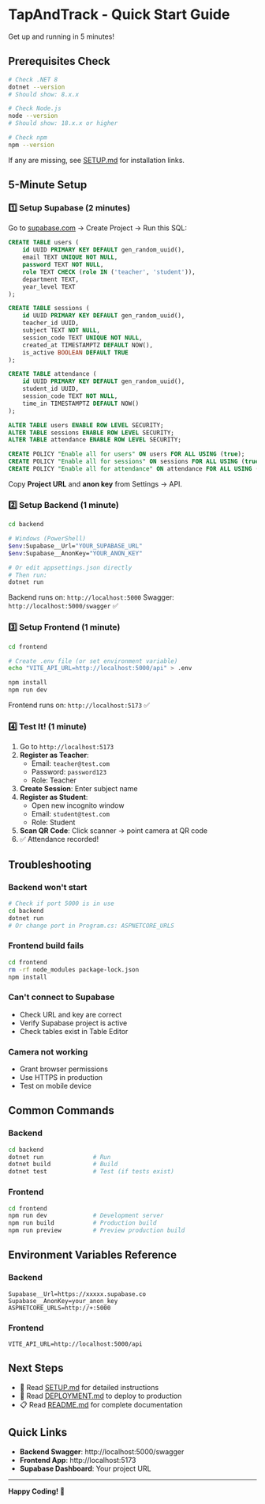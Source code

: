 # TapAndTrack - Quick Start Guide

Get up and running in 5 minutes!

## Prerequisites Check

```bash
# Check .NET 8
dotnet --version
# Should show: 8.x.x

# Check Node.js
node --version
# Should show: 18.x.x or higher

# Check npm
npm --version
```

If any are missing, see [SETUP.md](./SETUP.md) for installation links.

## 5-Minute Setup

### 1️⃣ Setup Supabase (2 minutes)

Go to [supabase.com](https://supabase.com) → Create Project → Run this SQL:

```sql
CREATE TABLE users (
    id UUID PRIMARY KEY DEFAULT gen_random_uuid(),
    email TEXT UNIQUE NOT NULL,
    password TEXT NOT NULL,
    role TEXT CHECK (role IN ('teacher', 'student')),
    department TEXT,
    year_level TEXT
);

CREATE TABLE sessions (
    id UUID PRIMARY KEY DEFAULT gen_random_uuid(),
    teacher_id UUID,
    subject TEXT NOT NULL,
    session_code TEXT UNIQUE NOT NULL,
    created_at TIMESTAMPTZ DEFAULT NOW(),
    is_active BOOLEAN DEFAULT TRUE
);

CREATE TABLE attendance (
    id UUID PRIMARY KEY DEFAULT gen_random_uuid(),
    student_id UUID,
    session_code TEXT NOT NULL,
    time_in TIMESTAMPTZ DEFAULT NOW()
);

ALTER TABLE users ENABLE ROW LEVEL SECURITY;
ALTER TABLE sessions ENABLE ROW LEVEL SECURITY;
ALTER TABLE attendance ENABLE ROW LEVEL SECURITY;

CREATE POLICY "Enable all for users" ON users FOR ALL USING (true);
CREATE POLICY "Enable all for sessions" ON sessions FOR ALL USING (true);
CREATE POLICY "Enable all for attendance" ON attendance FOR ALL USING (true);
```

Copy **Project URL** and **anon key** from Settings → API.

### 2️⃣ Setup Backend (1 minute)

```bash
cd backend

# Windows (PowerShell)
$env:Supabase__Url="YOUR_SUPABASE_URL"
$env:Supabase__AnonKey="YOUR_ANON_KEY"

# Or edit appsettings.json directly
# Then run:
dotnet run
```

Backend runs on: `http://localhost:5000`
Swagger: `http://localhost:5000/swagger` ✅

### 3️⃣ Setup Frontend (1 minute)

```bash
cd frontend

# Create .env file (or set environment variable)
echo "VITE_API_URL=http://localhost:5000/api" > .env

npm install
npm run dev
```

Frontend runs on: `http://localhost:5173` ✅

### 4️⃣ Test It! (1 minute)

1. Go to `http://localhost:5173`
2. **Register as Teacher**: 
   - Email: `teacher@test.com`
   - Password: `password123`
   - Role: Teacher
3. **Create Session**: Enter subject name
4. **Register as Student**: 
   - Open new incognito window
   - Email: `student@test.com`
   - Role: Student
5. **Scan QR Code**: Click scanner → point camera at QR code
6. ✅ Attendance recorded!

## Troubleshooting

### Backend won't start
```bash
# Check if port 5000 is in use
cd backend
dotnet run
# Or change port in Program.cs: ASPNETCORE_URLS
```

### Frontend build fails
```bash
cd frontend
rm -rf node_modules package-lock.json
npm install
```

### Can't connect to Supabase
- Check URL and key are correct
- Verify Supabase project is active
- Check tables exist in Table Editor

### Camera not working
- Grant browser permissions
- Use HTTPS in production
- Test on mobile device

## Common Commands

### Backend
```bash
cd backend
dotnet run              # Run
dotnet build            # Build
dotnet test             # Test (if tests exist)
```

### Frontend
```bash
cd frontend
npm run dev             # Development server
npm run build           # Production build
npm run preview         # Preview production build
```

## Environment Variables Reference

### Backend
```env
Supabase__Url=https://xxxxx.supabase.co
Supabase__AnonKey=your_anon_key
ASPNETCORE_URLS=http://+:5000
```

### Frontend
```env
VITE_API_URL=http://localhost:5000/api
```

## Next Steps

- 📖 Read [SETUP.md](./SETUP.md) for detailed instructions
- 🚀 Read [DEPLOYMENT.md](./DEPLOYMENT.md) to deploy to production
- 📋 Read [README.md](./README.md) for complete documentation

## Quick Links

- **Backend Swagger**: http://localhost:5000/swagger
- **Frontend App**: http://localhost:5173
- **Supabase Dashboard**: Your project URL

---

**Happy Coding! 🎉**
